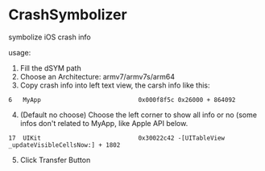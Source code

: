 CrashSymbolizer
===============

symbolize iOS crash info

usage:

1. Fill the dSYM path
2. Choose an Architecture: armv7/armv7s/arm64
3. Copy crash info into left text view, the carsh info like this:

```
6   MyApp                        	0x000f8f5c 0x26000 + 864092
```
4. (Default no choose) Choose the left corner to show all info or no (some infos don't related to MyApp, like Apple API below.
```
17  UIKit                         	0x30022c42 -[UITableView _updateVisibleCellsNow:] + 1802
```
5. Click Transfer Button

